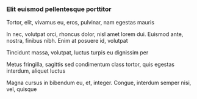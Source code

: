 ### Elit euismod pellentesque porttitor

Tortor, elit, vivamus eu, eros, pulvinar, nam egestas mauris

In nec, volutpat orci, rhoncus dolor, nisl amet lorem dui. Euismod ante, nostra, finibus nibh. Enim at posuere id, volutpat

Tincidunt massa, volutpat, luctus turpis eu dignissim per

Metus fringilla, sagittis sed condimentum class tortor, quis egestas interdum, aliquet luctus

Magna cursus in bibendum eu, et, integer. Congue, interdum semper nisi, vel, quisque


